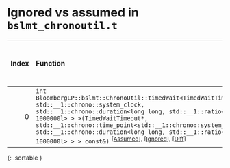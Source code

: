# Ignored vs assumed in `bslmt_chronoutil.t`

<script src="../sorttable.js"></script>

|   Index | Function                                                                                                                                                                                                                                                                                                                                                                                                               |   Difference in number of lines |   Function size difference in bytes |   Number of lines in assumed build | Number of bytes in assumed build   |   Number of lines in ignored build | Number of bytes in ignored build   |
|--------:|:-----------------------------------------------------------------------------------------------------------------------------------------------------------------------------------------------------------------------------------------------------------------------------------------------------------------------------------------------------------------------------------------------------------------------|--------------------------------:|------------------------------------:|-----------------------------------:|:-----------------------------------|-----------------------------------:|:-----------------------------------|
|       0 | `int BloombergLP::bslmt::ChronoUtil::timedWait<TimedWaitTimeout, std::__1::chrono::system_clock, std::__1::chrono::duration<long long, std::__1::ratio<1l, 1000000l> > >(TimedWaitTimeout*, std::__1::chrono::time_point<std::__1::chrono::system_clock, std::__1::chrono::duration<long long, std::__1::ratio<1l, 1000000l> > > const&)` <sup>\[[Assumed](0-assume)\], \[[Ignored](0-none)\], \[[Diff](0.diff.html)\] |                              -7 |                                 -16 |                                192 | 4,202,240                          |                                208 | 4,202,064                          |
{: .sortable }
